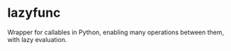 # lazyfunc

Wrapper for callables in Python, enabling many operations between them, with lazy evaluation.